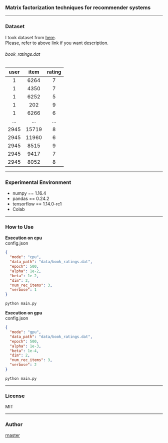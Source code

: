 ### Matrix factorization techniques for recommender systems
---

### Dataset
I took dataset from [here](https://github.com/caserec/Datasets-for-Recommneder-Systems/tree/master/Processed%20Datasets/BookCrossing).  
Please, refer to above link if you want description.  

###### book_ratings.dat
|user|item |rating|
|:--:|:---:|:----:|
|1   |6264 |7     |
|1   |4350 |7     |
|1   |6252 |5     |
|1   |202  |9     |
|1   |6266 |6     |
|... |...  |...   |
|2945|15719|8     |
|2945|11960|6     |
|2945|8515 |9     |
|2945|9417 |7     |
|2945|8052 |8     |

---

### Experimental Environment
- numpy == 1.16.4
- pandas == 0.24.2
- tensorflow == 1.14.0-rc1
- Colab
---

### How to Use
**Execution on cpu**  
config.json
```json
{
  "mode": "cpu",
  "data_path": "data/book_ratings.dat",
  "epoch": 500,
  "alpha": 1e-2,
  "beta": 1e-2,
  "dim": 2,
  "num_rec_items": 3,
  "verbose": 1
}
```

```
python main.py
```

**Execution on gpu**  
config.json
```json
{
  "mode": "gpu",
  "data_path": "data/book_ratings.dat",
  "epoch": 500,
  "alpha": 1e-3,
  "beta": 1e-4,
  "dim": 2,
  "num_rec_items": 3,
  "verbose": 2
}
```

```
python main.py
```
---


### License
MIT

---


### Author
[rnaster](https://github.com/rnaster)
